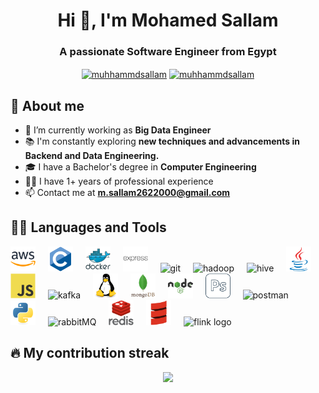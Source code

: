 <h1 align="center">Hi 👋, I'm Mohamed Sallam</h1>
<h3 align="center">A passionate Software Engineer from Egypt</h3>
<p align="center">
<a href="https://linkedin.com/in/muhhammdsallam" target="blank"><img align="center" src="https://raw.githubusercontent.com/rahuldkjain/github-profile-readme-generator/master/src/images/icons/Social/linked-in-alt.svg" alt="muhhammdsallam" height="30" width="40" /></a>
<a href="https://www.leetcode.com/muhhammdsallam" target="blank"><img align="center" src="https://raw.githubusercontent.com/rahuldkjain/github-profile-readme-generator/master/src/images/icons/Social/leet-code.svg" alt="muhhammdsallam" height="30" width="40" /></a>
</p>

## 📖 About me
* 🔭 I’m currently working as **Big Data Engineer**
* 📚 I'm constantly exploring **new techniques and advancements in Backend and Data Engineering.**
* 🎓 I have a Bachelor's degree in **Computer Engineering**
*  :technologist: I have 1+ years of professional experience
* 📫 Contact me at **m.sallam2622000@gmail.com**

## 👨‍💻 Languages and Tools

<div align="left"> 
    <img src="https://raw.githubusercontent.com/devicons/devicon/master/icons/amazonwebservices/amazonwebservices-original-wordmark.svg" alt="aws" width="40" height="40"/>
    <img width="12" />
    <img src="https://raw.githubusercontent.com/devicons/devicon/master/icons/c/c-original.svg" alt="c" width="40" height="40"/>
    <img width="12" />
    <img src="https://raw.githubusercontent.com/devicons/devicon/master/icons/docker/docker-original-wordmark.svg" alt="docker" width="40" height="40"/> 
    <img width="12" />
    <img src="https://raw.githubusercontent.com/devicons/devicon/master/icons/express/express-original-wordmark.svg" alt="express" width="40" height="40"/>
    <img width="12" />
    <img src="https://www.vectorlogo.zone/logos/git-scm/git-scm-icon.svg" alt="git" width="40" height="40"/>
    <img width="12" />
    <img src="https://www.vectorlogo.zone/logos/apache_hadoop/apache_hadoop-icon.svg" alt="hadoop" width="40" height="40"/> 
    <img width="12" />
    <img src="https://www.vectorlogo.zone/logos/apache_hive/apache_hive-icon.svg" alt="hive" width="40" height="40"/>
    <img width="12" />
    <img src="https://raw.githubusercontent.com/devicons/devicon/master/icons/java/java-original.svg" alt="java" width="40" height="40"/>
    <img width="12" />
    <img src="https://raw.githubusercontent.com/devicons/devicon/master/icons/javascript/javascript-original.svg" alt="javascript" width="40" height="40"/>
    <img width="12" />
    <img src="https://www.vectorlogo.zone/logos/apache_kafka/apache_kafka-icon.svg" alt="kafka" width="40" height="40"/>
    <img width="12" />
    <img src="https://raw.githubusercontent.com/devicons/devicon/master/icons/linux/linux-original.svg" alt="linux" width="40" height="40"/>
    <img width="12" />
    <img src="https://raw.githubusercontent.com/devicons/devicon/master/icons/mongodb/mongodb-original-wordmark.svg" alt="mongodb" width="40" height="40"/>
    <img width="12" />
    <img src="https://raw.githubusercontent.com/devicons/devicon/master/icons/nodejs/nodejs-original-wordmark.svg" alt="nodejs" width="40" height="40"/> 
    <img width="12" />
    <img src="https://raw.githubusercontent.com/devicons/devicon/master/icons/photoshop/photoshop-line.svg" alt="photoshop" width="40" height="40"/>
    <img width="12" />
    <img src="https://www.vectorlogo.zone/logos/getpostman/getpostman-icon.svg" alt="postman" width="40" height="40"/>
    <img width="12" />
    <img src="https://raw.githubusercontent.com/devicons/devicon/master/icons/python/python-original.svg" alt="python" width="40" height="40"/>
    <img width="12" />
    <img src="https://www.vectorlogo.zone/logos/rabbitmq/rabbitmq-icon.svg" alt="rabbitMQ" width="40" height="40"/>
    <img width="12" />
    <img src="https://raw.githubusercontent.com/devicons/devicon/master/icons/redis/redis-original-wordmark.svg" alt="redis" width="40" height="40"/>
    <img width="12" />
    <img src="https://raw.githubusercontent.com/devicons/devicon/master/icons/scala/scala-original.svg" alt="scala" width="40" height="40"/>
    <img width="12" />
    <img src="https://upload.wikimedia.org/wikipedia/commons/thumb/7/70/Apache_Flink_logo.svg/512px-Apache_Flink_logo.svg.png" height="40" alt="flink logo" />
    <img width="12" />
</div>

## 🔥 My contribution streak

<p align="center">
    <a href="https://git.io/streak-stats"><img src="https://github-readme-streak-stats.herokuapp.com?user=muhhammdsallam&theme=dark"/></a>
</p>




